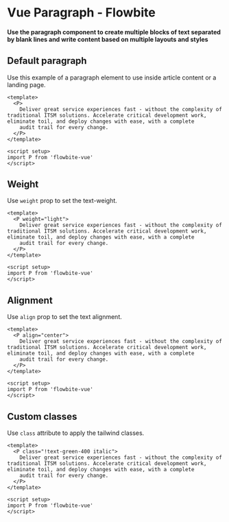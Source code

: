 <script setup>
import P from './typography/p/P.vue'
import PWeight from './typography/p/PWeight.vue'
import PAlign from './typography/p/PAlign.vue'
import PCustom from './typography/p/PCustom.vue'
</script>

# Vue Paragraph - Flowbite

#### Use the paragraph component to create multiple blocks of text separated by blank lines and write content based on multiple layouts and styles

## Default paragraph

Use this example of a paragraph element to use inside article content or a landing page.

```vue
<template>
  <P>
    Deliver great service experiences fast - without the complexity of traditional ITSM solutions. Accelerate critical development work, eliminate toil, and deploy changes with ease, with a complete
    audit trail for every change.
  </P>
</template>

<script setup>
import P from 'flowbite-vue'
</script>
```

<P />

## Weight

Use `weight` prop to set the text-weight.

```vue
<template>
  <P weight="light">
    Deliver great service experiences fast - without the complexity of traditional ITSM solutions. Accelerate critical development work, eliminate toil, and deploy changes with ease, with a complete
    audit trail for every change.
  </P>
</template>

<script setup>
import P from 'flowbite-vue'
</script>
```

<PWeight />

## Alignment

Use `align` prop to set the text alignment.

```vue
<template>
  <P align="center">
    Deliver great service experiences fast - without the complexity of traditional ITSM solutions. Accelerate critical development work, eliminate toil, and deploy changes with ease, with a complete
    audit trail for every change.
  </P>
</template>

<script setup>
import P from 'flowbite-vue'
</script>
```

<PAlign />

## Custom classes

Use `class` attribute to apply the tailwind classes.

```vue
<template>
  <P class="!text-green-400 italic">
    Deliver great service experiences fast - without the complexity of traditional ITSM solutions. Accelerate critical development work, eliminate toil, and deploy changes with ease, with a complete
    audit trail for every change.
  </P>
</template>

<script setup>
import P from 'flowbite-vue'
</script>
```

<PCustom />
